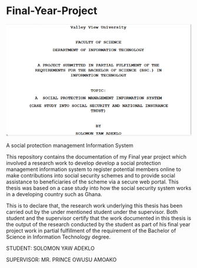 # Final-Year-Project

![alt text](frontpage.PNG  "Description goes here")

A social protection management Information System


This repository contains the documentation of my Final year project which involved a research work to develop develop a social protection management information
system to register potential members online to make contributions into social security schemes and to provide social assistance to beneficiaries of the scheme via a
secure web portal. This thesis was based on a case study into how the social security system works in a developing country such as Ghana.

This is to declare that, the research work underlying this
thesis has been carried out by the under mentioned student under
the supervisor. Both student and the supervisor certify that
the work documented in this thesis is the output of the research
conducted by the student as part of his final year project
work in partial fulfillment of the requirement of the
Bachelor of Science in Information Technology degree.

STUDENT: SOLOMON YAW ADEKLO                                      

SUPERVISOR: MR. PRINCE OWUSU AMOAKO
                           
